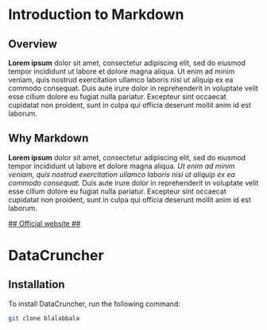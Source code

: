 # Introduction to Markdown

## Overview
**Lorem ipsum** dolor sit amet, consectetur adipiscing elit, sed do eiusmod tempor incididunt ut labore et dolore magna aliqua. Ut enim ad minim veniam, quis nostrud exercitation ullamco laboris nisi ut aliquip ex ea commodo consequat. Duis aute irure dolor in reprehenderit in voluptate velit esse cillum dolore eu fugiat nulla pariatur. Excepteur sint occaecat cupidatat non proident, sunt in culpa qui officia deserunt mollit anim id est laborum.

## Why Markdown
**Lorem ipsum** dolor sit amet, consectetur adipiscing elit, sed do eiusmod tempor incididunt ut labore et dolore magna aliqua. _Ut enim ad minim veniam, quis nostrud exercitation ullamco laboris nisi ut aliquip ex ea commodo consequat._ Duis aute irure dolor in reprehenderit in voluptate velit esse cillum dolore eu fugiat nulla pariatur. Excepteur sint occaecat cupidatat non proident, sunt in culpa qui officia deserunt mollit anim id est laborum.

[## Official website ##](https://daringfireball.net/)

# DataCruncher
## Installation
To install DataCruncher, run the following command:
```bash
git clone blalabbala
```
